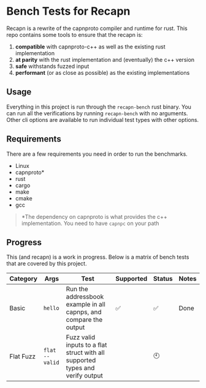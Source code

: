 # Bench Tests for Recapn

Recapn is a rewrite of the capnproto compiler and runtime for rust. This repo 
contains some tools to ensure that the recapn is:

1. **compatible** with capnproto-c++ as well as the existing rust implementation
2. **at parity** with the rust implementation and (eventually) the c++ version
3. **safe** withstands fuzzed input
4. **performant** (or as close as possible) as the existing implementations

## Usage

Everything in this project is run through the `recapn-bench` rust binary. You 
can run all the verifications by running `recapn-bench` with no arguments. Other 
cli options are available to run individual test types with other options.

## Requirements

There are a few requirements you need in order to run the benchmarks.

- Linux
- capnproto*
- rust
- cargo
- make
- cmake
- gcc

> *The dependency on capnproto is what provides the c++ implementation. You need to have `capnpc` on your path

## Progress

This (and recapn) is a work in progress. Below is a matrix of bench tests that are covered by this project.

| Category  | Args           | Test                                                                          | Supported | Status | Notes |
| --------- | -------------- | ----------------------------------------------------------------------------- | --------- | ------ | ----- |
| Basic     | `hello`        | Run the addressbook example in all capnps, and compare the output             | ✅         | ✅      | Done  |
| Flat Fuzz | `flat --valid` | Fuzz valid inputs to a flat struct with all supported types and verify output |           | 🕙      |       |

